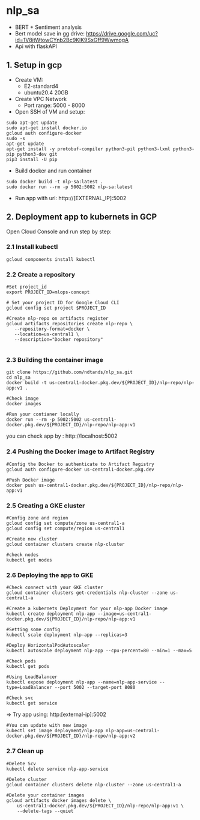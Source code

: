 # nlp_sa
- BERT + Sentiment analysis
- Bert model save in gg drive: https://drive.google.com/uc?id=1V8itWtowCYnb2Bc9KlK9SxGff9WwmogA
- Api with flaskAPI

## 1. Setup in gcp
- Create VM:
  + E2-standard4
  + ubuntu20.4 20GB
- Create VPC Network
  + Port range: 5000 - 8000
- Open SSH of VM and setup:
```
sudo apt-get update
sudo apt-get install docker.io
gcloud auth configure-docker
sudo -s
apt-get update
apt-get install -y protobuf-compiler python3-pil python3-lxml python3-pip python3-dev git
pip3 install -U pip
```
- Build docker and run container
```
sudo docker build -t nlp-sa:latest .
sudo docker run --rm -p 5002:5002 nlp-sa:latest
```
- Run app with url: http://[EXTERNAL_IP]:5002



## 2. Deployment app to kubernets in GCP
Open Cloud Console and run step by step:
### 2.1 Install kubectl
```
gcloud components install kubectl
```

### 2.2 Create a repository
```
#Set project_id
export PROJECT_ID=mlops-concept

# Set your project ID for Google Cloud CLI
gcloud config set project $PROJECT_ID

#Create nlp-repo on artifacts register
gcloud artifacts repositories create nlp-repo \
   --repository-format=docker \
   --location=us-central1 \
   --description="Docker repository"
   
```
### 2.3 Building the container image
```
git clone https://github.com/ndtands/nlp_sa.git
cd nlp_sa
docker build -t us-central1-docker.pkg.dev/${PROJECT_ID}/nlp-repo/nlp-app:v1 .

#Check image
docker images

#Run your contianer locally
docker run --rm -p 5002:5002 us-central1-docker.pkg.dev/${PROJECT_ID}/nlp-repo/nlp-app:v1
```
you can check app by : http://localhost:5002

### 2.4 Pushing the Docker image to Artifact Registry
```
#Config the Docker to authenticate to Artifact Registry
gcloud auth configure-docker us-central1-docker.pkg.dev

#Push Docker image 
docker push us-central1-docker.pkg.dev/${PROJECT_ID}/nlp-repo/nlp-app:v1

```

### 2.5 Creating a GKE cluster
```
#Config zone and region
gcloud config set compute/zone us-central1-a
gcloud config set compute/region us-central1

#Create new cluster
gcloud container clusters create nlp-cluster

#check nodes 
kubectl get nodes
```

### 2.6 Deploying the app to GKE
```
#Check connect with your GKE cluster
gcloud container clusters get-credentials nlp-cluster --zone us-central1-a

#Create a kubernets Deployment for your nlp-app Docker image
kubectl create deployment nlp-app --image=us-central1-docker.pkg.dev/${PROJECT_ID}/nlp-repo/nlp-app:v1

#Setting some config
kubectl scale deployment nlp-app --replicas=3

#Deploy HorizontalPodAutoscaler
kubectl autoscale deployment nlp-app --cpu-percent=80 --min=1 --max=5

#Check pods
kubectl get pods

#Using LoadBalancer 
kubectl expose deployment nlp-app --name=nlp-app-service --type=LoadBalancer --port 5002 --target-port 8080

#Check svc
kubectl get service
```
=> Try app using: http:[external-ip]:5002
```
#You can update with new image
kubectl set image deployment/nlp-app nlp-app=us-central1-docker.pkg.dev/${PROJECT_ID}/nlp-repo/nlp-app:v2

```
### 2.7 Clean up
```
#Delete Scv
kubectl delete service nlp-app-service

#Delete cluster
gcloud container clusters delete nlp-cluster --zone us-central1-a

#Delete your container images
gcloud artifacts docker images delete \
    us-central1-docker.pkg.dev/${PROJECT_ID}/nlp-repo/nlp-app:v1 \
    --delete-tags --quiet
```
